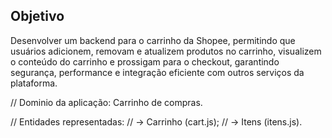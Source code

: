 ## Objetivo

Desenvolver um backend para o carrinho da Shopee, permitindo que usuários adicionem, removam e atualizem produtos no carrinho, visualizem o conteúdo do carrinho e prossigam para o checkout, garantindo segurança, performance e integração eficiente com outros serviços da plataforma.

// Dominio da aplicação: Carrinho de compras.

// Entidades representadas:
// -> Carrinho (cart.js);
// -> Itens (itens.js).